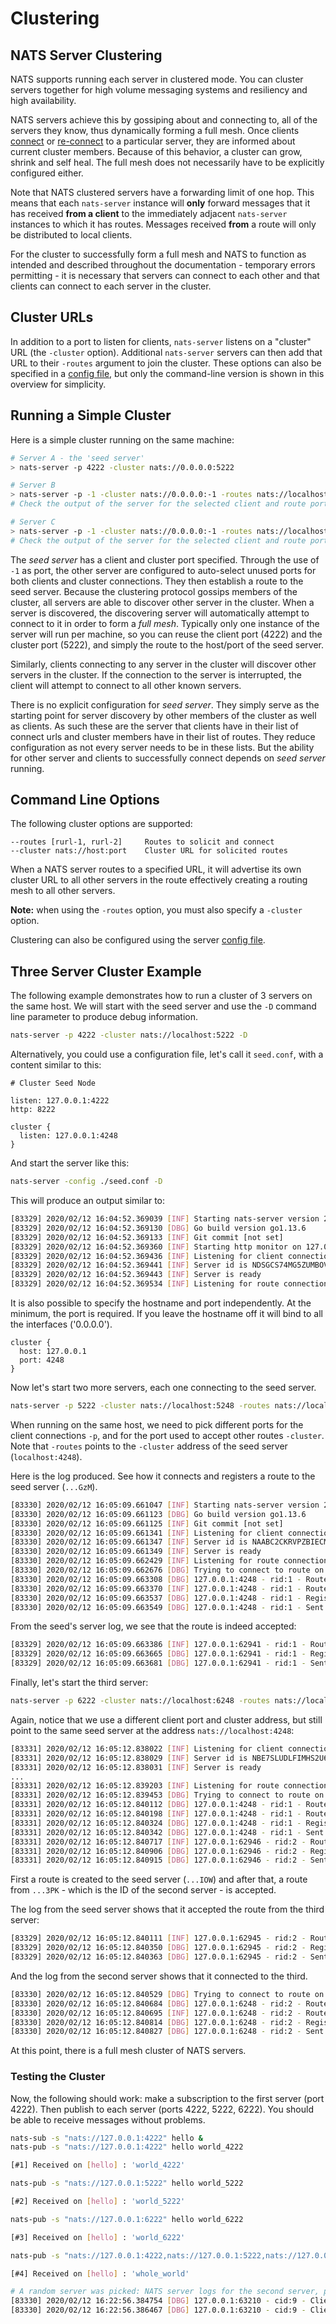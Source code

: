 # Clustering

## NATS Server Clustering

NATS supports running each server in clustered mode. You can cluster servers together for high volume messaging systems and resiliency and high availability. 

NATS servers achieve this by gossiping about and connecting to, all of the servers they know, thus dynamically forming a full mesh.
Once clients [connect](../../../developing-with-nats/connecting/cluster.md) or [re-connect](../../../developing-with-nats/reconnect/README.md) to a particular server, they are informed about current cluster members. Because of this behavior, a cluster can grow, shrink and self heal. The full mesh does not necessarily have to be explicitly configured either.

Note that NATS clustered servers have a forwarding limit of one hop. This means that each `nats-server` instance will **only** forward messages that it has received **from a client** to the immediately adjacent `nats-server` instances to which it has routes. Messages received **from** a route will only be distributed to local clients. 

For the cluster to successfully form a full mesh and NATS to function as intended and described throughout the documentation - temporary errors permitting - it is necessary that servers can connect to each other and that clients can connect to each server in the cluster.

## Cluster URLs

In addition to a port to listen for clients, `nats-server` listens on a "cluster" URL \(the `-cluster` option\). Additional `nats-server` servers can then add that URL to their `-routes` argument to join the cluster. These options can also be specified in a [config file](cluster_config.md), but only the command-line version is shown in this overview for simplicity.

## Running a Simple Cluster

Here is a simple cluster running on the same machine:

```bash
# Server A - the 'seed server'
> nats-server -p 4222 -cluster nats://0.0.0.0:5222

# Server B
> nats-server -p -1 -cluster nats://0.0.0.0:-1 -routes nats://localhost:5222
# Check the output of the server for the selected client and route ports.

# Server C
> nats-server -p -1 -cluster nats://0.0.0.0:-1 -routes nats://localhost:5222
# Check the output of the server for the selected client and route ports.
```

The _seed server_ has a client and cluster port specified. Through the use of `-1` as port, the other server are configured to auto-select unused ports for both clients and cluster connections. They then establish a route to the seed server. Because the clustering protocol gossips members of the cluster, all servers are able to discover other server in the cluster. When a server is discovered, the discovering server will automatically attempt to connect to it in order to form a _full mesh_. Typically only one instance of the server will run per machine, so you can reuse the client port \(4222\) and the cluster port \(5222\), and simply the route to the host/port of the seed server.

Similarly, clients connecting to any server in the cluster will discover other servers in the cluster. If the connection to the server is interrupted, the client will attempt to connect to all other known servers.

There is no explicit configuration for _seed server_. They simply serve as the starting point for server discovery by other members of the cluster as well as clients. As such these are the server that clients have in their list of connect urls and cluster members have in their list of routes. They reduce configuration as not every server needs to be in these lists. But the ability for other server and clients to successfully connect depends on _seed server_ running.

## Command Line Options

The following cluster options are supported:

```text
--routes [rurl-1, rurl-2]     Routes to solicit and connect
--cluster nats://host:port    Cluster URL for solicited routes
```

When a NATS server routes to a specified URL, it will advertise its own cluster URL to all other servers in the route effectively creating a routing mesh to all other servers.

**Note:** when using the `-routes` option, you must also specify a `-cluster` option.

Clustering can also be configured using the server [config file](cluster_config.md).

## Three Server Cluster Example

The following example demonstrates how to run a cluster of 3 servers on the same host. We will start with the seed server and use the `-D` command line parameter to produce debug information.

```bash
nats-server -p 4222 -cluster nats://localhost:5222 -D
```

Alternatively, you could use a configuration file, let's call it `seed.conf`, with a content similar to this:

```text
# Cluster Seed Node

listen: 127.0.0.1:4222
http: 8222

cluster {
  listen: 127.0.0.1:4248
}
```

And start the server like this:

```bash
nats-server -config ./seed.conf -D
```

This will produce an output similar to:

```bash
[83329] 2020/02/12 16:04:52.369039 [INF] Starting nats-server version 2.1.4
[83329] 2020/02/12 16:04:52.369130 [DBG] Go build version go1.13.6
[83329] 2020/02/12 16:04:52.369133 [INF] Git commit [not set]
[83329] 2020/02/12 16:04:52.369360 [INF] Starting http monitor on 127.0.0.1:8222
[83329] 2020/02/12 16:04:52.369436 [INF] Listening for client connections on 127.0.0.1:4222
[83329] 2020/02/12 16:04:52.369441 [INF] Server id is NDSGCS74MG5ZUMBOVWOUJ5S3HIOW
[83329] 2020/02/12 16:04:52.369443 [INF] Server is ready
[83329] 2020/02/12 16:04:52.369534 [INF] Listening for route connections on 127.0.0.1:4248
```

It is also possible to specify the hostname and port independently. At the minimum, the port is required. If you leave the hostname off it will bind to all the interfaces \('0.0.0.0'\).

```text
cluster {
  host: 127.0.0.1
  port: 4248
}
```

Now let's start two more servers, each one connecting to the seed server.

```bash
nats-server -p 5222 -cluster nats://localhost:5248 -routes nats://localhost:4248 -D
```

When running on the same host, we need to pick different ports for the client connections `-p`, and for the port used to accept other routes `-cluster`. Note that `-routes` points to the `-cluster` address of the seed server \(`localhost:4248`\).

Here is the log produced. See how it connects and registers a route to the seed server \(`...GzM`\).

```bash
[83330] 2020/02/12 16:05:09.661047 [INF] Starting nats-server version 2.1.4
[83330] 2020/02/12 16:05:09.661123 [DBG] Go build version go1.13.6
[83330] 2020/02/12 16:05:09.661125 [INF] Git commit [not set]
[83330] 2020/02/12 16:05:09.661341 [INF] Listening for client connections on 0.0.0.0:5222
[83330] 2020/02/12 16:05:09.661347 [INF] Server id is NAABC2CKRVPZBIECMLZZA6L3PK
[83330] 2020/02/12 16:05:09.661349 [INF] Server is ready
[83330] 2020/02/12 16:05:09.662429 [INF] Listening for route connections on localhost:5248
[83330] 2020/02/12 16:05:09.662676 [DBG] Trying to connect to route on localhost:4248
[83330] 2020/02/12 16:05:09.663308 [DBG] 127.0.0.1:4248 - rid:1 - Route connect msg sent
[83330] 2020/02/12 16:05:09.663370 [INF] 127.0.0.1:4248 - rid:1 - Route connection created
[83330] 2020/02/12 16:05:09.663537 [DBG] 127.0.0.1:4248 - rid:1 - Registering remote route "NDSGCS74MG5ZUMBOVWOUJ5S3HIOW"
[83330] 2020/02/12 16:05:09.663549 [DBG] 127.0.0.1:4248 - rid:1 - Sent local subscriptions to route
```

From the seed's server log, we see that the route is indeed accepted:

```bash
[83329] 2020/02/12 16:05:09.663386 [INF] 127.0.0.1:62941 - rid:1 - Route connection created
[83329] 2020/02/12 16:05:09.663665 [DBG] 127.0.0.1:62941 - rid:1 - Registering remote route "NAABC2CKRVPZBIECMLZZA6L3PK"
[83329] 2020/02/12 16:05:09.663681 [DBG] 127.0.0.1:62941 - rid:1 - Sent local subscriptions to route
```

Finally, let's start the third server:

```bash
nats-server -p 6222 -cluster nats://localhost:6248 -routes nats://localhost:4248 -D
```

Again, notice that we use a different client port and cluster address, but still point to the same seed server at the address `nats://localhost:4248`:

```bash
[83331] 2020/02/12 16:05:12.838022 [INF] Listening for client connections on 0.0.0.0:6222
[83331] 2020/02/12 16:05:12.838029 [INF] Server id is NBE7SLUDLFIMHS2U6347N3DQEJ
[83331] 2020/02/12 16:05:12.838031 [INF] Server is ready
...
[83331] 2020/02/12 16:05:12.839203 [INF] Listening for route connections on localhost:6248
[83331] 2020/02/12 16:05:12.839453 [DBG] Trying to connect to route on localhost:4248
[83331] 2020/02/12 16:05:12.840112 [DBG] 127.0.0.1:4248 - rid:1 - Route connect msg sent
[83331] 2020/02/12 16:05:12.840198 [INF] 127.0.0.1:4248 - rid:1 - Route connection created
[83331] 2020/02/12 16:05:12.840324 [DBG] 127.0.0.1:4248 - rid:1 - Registering remote route "NDSGCS74MG5ZUMBOVWOUJ5S3HIOW"
[83331] 2020/02/12 16:05:12.840342 [DBG] 127.0.0.1:4248 - rid:1 - Sent local subscriptions to route
[83331] 2020/02/12 16:05:12.840717 [INF] 127.0.0.1:62946 - rid:2 - Route connection created
[83331] 2020/02/12 16:05:12.840906 [DBG] 127.0.0.1:62946 - rid:2 - Registering remote route "NAABC2CKRVPZBIECMLZZA6L3PK"
[83331] 2020/02/12 16:05:12.840915 [DBG] 127.0.0.1:62946 - rid:2 - Sent local subscriptions to route
```

First a route is created to the seed server \(`...IOW`\) and after that, a route from `...3PK` - which is the ID of the second server - is accepted.

The log from the seed server shows that it accepted the route from the third server:

```bash
[83329] 2020/02/12 16:05:12.840111 [INF] 127.0.0.1:62945 - rid:2 - Route connection created
[83329] 2020/02/12 16:05:12.840350 [DBG] 127.0.0.1:62945 - rid:2 - Registering remote route "NBE7SLUDLFIMHS2U6347N3DQEJ"
[83329] 2020/02/12 16:05:12.840363 [DBG] 127.0.0.1:62945 - rid:2 - Sent local subscriptions to route
```

And the log from the second server shows that it connected to the third.

```bash
[83330] 2020/02/12 16:05:12.840529 [DBG] Trying to connect to route on 127.0.0.1:6248
[83330] 2020/02/12 16:05:12.840684 [DBG] 127.0.0.1:6248 - rid:2 - Route connect msg sent
[83330] 2020/02/12 16:05:12.840695 [INF] 127.0.0.1:6248 - rid:2 - Route connection created
[83330] 2020/02/12 16:05:12.840814 [DBG] 127.0.0.1:6248 - rid:2 - Registering remote route "NBE7SLUDLFIMHS2U6347N3DQEJ"
[83330] 2020/02/12 16:05:12.840827 [DBG] 127.0.0.1:6248 - rid:2 - Sent local subscriptions to route
```

At this point, there is a full mesh cluster of NATS servers.

### Testing the Cluster

Now, the following should work: make a subscription to the first server (port 4222). Then publish to each server (ports 4222, 5222, 6222). You should be able to receive messages without problems.

```bash
nats-sub -s "nats://127.0.0.1:4222" hello &
nats-pub -s "nats://127.0.0.1:4222" hello world_4222

[#1] Received on [hello] : 'world_4222'

nats-pub -s "nats://127.0.0.1:5222" hello world_5222

[#2] Received on [hello] : 'world_5222'

nats-pub -s "nats://127.0.0.1:6222" hello world_6222

[#3] Received on [hello] : 'world_6222'

nats-pub -s "nats://127.0.0.1:4222,nats://127.0.0.1:5222,nats://127.0.0.1:6222" hello whole_world

[#4] Received on [hello] : 'whole_world'

# A random server was picked: NATS server logs for the second server, port 5222
[83330] 2020/02/12 16:22:56.384754 [DBG] 127.0.0.1:63210 - cid:9 - Client connection created
[83330] 2020/02/12 16:22:56.386467 [DBG] 127.0.0.1:63210 - cid:9 - Client connection closed
```
